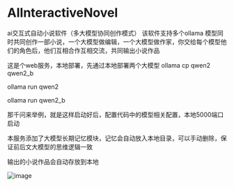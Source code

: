 # AIInteractiveNovel
ai交互式自动小说软件（多大模型协同创作模式）
该软件支持多个ollama 模型同时共同创作一部小说，一个大模型做编辑，一个大模型做作家，你交给每个模型他们的角色后，他们互相合作互相交流，共同输出小说作品

这是个web服务，本地部署，先通过本地部署两个大模型
ollama cp qwen2 qwen2_b

ollama run qwen2

ollama run qwen2_b


那千问来举例，就是这样启动好后，配置代码中的模型相关配置，本地5000端口启动

本服务添加了大模型长期记忆模块，记忆会自动放入本地目录，可以手动删除，保证前后文大模型的思维逻辑一致

输出的小说作品会自动存放到本地

![image](https://github.com/user-attachments/assets/9bb7403d-f7f0-462e-9202-403db740e59a)

